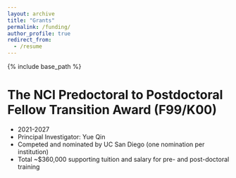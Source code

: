 ```yaml
---
layout: archive
title: "Grants"
permalink: /funding/
author_profile: true
redirect_from:
  - /resume
---
```


{% include base_path %}

The NCI Predoctoral to Postdoctoral Fellow Transition Award (F99/K00)
======
* 2021-2027
* Principal Investigator: Yue Qin
* Competed and nominated by UC San Diego (one nomination per institution)
* Total ~$360,000 supporting tuition and salary for pre- and post-doctoral training
